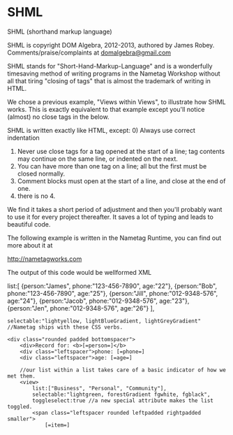SHML
====

SHML (shorthand markup language)

SHML is copyright DOM Algebra, 2012-2013, authored by James Robey. Comments/praise/complaints at domalgebra@gmail.com

SHML stands for "Short-Hand-Markup-Language" and is a wonderfully timesaving
method of writing programs in the Nametag Workshop without all that tiring 
"closing of tags" that is almost the trademark of writing in HTML.

We chose a previous example, "Views within Views", to illustrate how SHML works.
This is exactly equivalent to that example except you'll notice (almost) no
close tags in the below. 

SHML is written exactly like HTML, except:
   0) Always use correct indentation
   1) Never use close tags for a tag opened at the start of a line; 
      tag contents may continue on the same line, or indented on the next.
   2) You can have more than one tag on a line; all but the first must be closed normally.
   3) Comment blocks must open at the start of a line, and close at the end of one.
   4) there is no 4.

We find it takes a short period of adjustment and then you'll probably 
want to use it for every project thereafter. It saves a lot of typing and 
leads to beautiful code.

The following example is written in the Nametag Runtime, you can find out more about it at 

http://nametagworks.com

The output of this code would be wellformed XML 

<view>
    list:[
        {person:"James", phone:"123-456-7890", age:"22"},
        {person:"Bob", phone:"123-456-7890", age:"25"},
        {person:"Jill", phone:"012-9348-576", age:"24"},
        {person:"Jacob", phone:"012-9348-576", age:"23"},
        {person:"Jen", phone:"012-9348-576", age:"26"}
    ],
    
    selectable:"lightyellow, lightBlueGradient, lightGreyGradient" //Nametag ships with these CSS verbs.
    
    <div class="rounded padded bottomspacer">
        <div>Record for: <b>[=person=]</b>
        <div class="leftspacer">phone: [=phone=]
        <div class="leftspacer">age: [=age=]
        
        //our list within a list takes care of a basic indicator of how we met them.
        <view>
            list:["Business", "Personal", "Community"],
            selectable:"lightgreen, forestGradient fgwhite, fgblack",
            toggleselect:true //a new special attribute makes the list toggled.
            <span class="leftspacer rounded leftpadded rightpadded smaller">
                [=item=]
                
                
